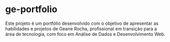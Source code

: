 # ge-portfolio
Este projeto é um portfólio desenvolvido com o objetivo de apresentar as habilidades e projetos de Geane Rocha, profissional em transição para a área de tecnologia, com foco em Análise de Dados e Desenvolvimento Web.
